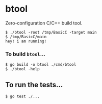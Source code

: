 # btool

Zero-configuration C/C++ build tool.

```
$ ./btool -root /tmp/BasicC -target main
$ /tmp/BasicC/main
hey! i am running!
```

### To build `btool`...

```
$ go build -o btool ./cmd/btool
$ ./btool -help
```

## To run the tests...

```
$ go test ./...
```
